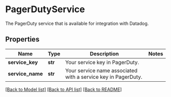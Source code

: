 # PagerDutyService

The PagerDuty service that is available for integration with Datadog.

## Properties
Name | Type | Description | Notes
------------ | ------------- | ------------- | -------------
**service_key** | **str** | Your service key in PagerDuty. | 
**service_name** | **str** | Your service name associated with a service key in PagerDuty. | 

[[Back to Model list]](README.md#documentation-for-models) [[Back to API list]](README.md#documentation-for-api-endpoints) [[Back to README]](README.md)


